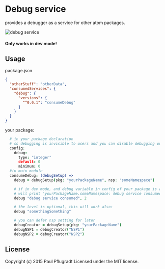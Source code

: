 # Debug service

provides a debugger as a service for other atom packages.

![debug service](https://cloud.githubusercontent.com/assets/1881921/8181891/0c83fbae-142a-11e5-9436-6148fe26d6c2.png)

#### Only works in dev mode!

## Usage

package.json
```json
{
  "otherStuff": "otherData",
  "consumedServices": {
    "debug": {
      "versions": {
        "^0.0.1": "consumeDebug"
      }
    }
  }
}
```

your package:
```coffee
  # in your package declaration
  # so debugging is invisible to users and you can disable debugging on single packages
  config:
    debug:
      type: "integer"
      default: 0
      minimum: 0
  #in main module
  consumeDebug: (debugSetup) =>
    debug = debugSetup(pkg: "yourPackageName", nsp: "someNamespace")

    # if in dev mode, and debug variable in config of your package is at least 2
    # will print "yourPackageName.someNamespace: debug service consumed"
    debug "debug service consumed", 2

    # the level is optional, this will work also:
    debug "somethingSomething"

    # you can defer nsp setting for later
    debugCreator = debugSetup(pkg: "yourPackageName")
    debugNSP1 = debugCreator("NSP1")
    debugNSP2 = debugCreator("NSP2")
```

## License
Copyright (c) 2015 Paul Pflugradt
Licensed under the MIT license.
